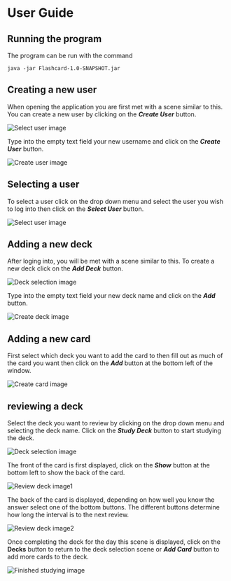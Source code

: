# User Guide

## Running the program

The program can be run with the command


`java -jar Flashcard-1.0-SNAPSHOT.jar`


## Creating a new user

When opening the application you are first met with a scene similar to this. You can create a new user by clicking on the **_Create User_** button.

![Select user image](https://github.com/Alex-Elias/ot-harjoitustyo/blob/master/Images/UserSelectionScene.png)


Type into the empty text field your new username and click on the **_Create User_** button.


![Create user image](https://github.com/Alex-Elias/ot-harjoitustyo/blob/master/Images/CreateUserScene.png)

## Selecting a user

To select a user click on the drop down menu and select the user you wish to log into then click on the **_Select User_** button.


![Select user image](https://github.com/Alex-Elias/ot-harjoitustyo/blob/master/Images/UserSelectionScene.png)

## Adding a new deck
After loging into, you will be met with a scene similar to this. To create a new deck click on the **_Add Deck_** button.

![Deck selection image](https://github.com/Alex-Elias/ot-harjoitustyo/blob/master/Images/DeckScene.png)

Type into the empty text field your new deck name and click on the **_Add_** button.

![Create deck image](https://github.com/Alex-Elias/ot-harjoitustyo/blob/master/Images/CreateDeckScene.png)

## Adding a new card
First select which deck you want to add the card to then fill out as much of the card you want then click on the **_Add_** button at the bottom left of the window.

![Create card image](https://github.com/Alex-Elias/ot-harjoitustyo/blob/master/Images/CreateCardScene.png)

## reviewing a deck
Select the deck you want to review by clicking on the drop down menu and selecting the deck name. Click on the **_Study Deck_** button to start studying the deck.

![Deck selection image](https://github.com/Alex-Elias/ot-harjoitustyo/blob/master/Images/DeckScene.png)

The front of the card is first displayed, click on the **_Show_** button at the bottom left to show the back of the card.

![Review deck image1](https://github.com/Alex-Elias/ot-harjoitustyo/blob/master/Images/CardStudyingScene1.png)

The back of the card is displayed, depending on how well you know the answer select one of the bottom buttons. The different buttons determine how long the interval is to the next review.

![Review deck image2](https://github.com/Alex-Elias/ot-harjoitustyo/blob/master/Images/CardStudyingScene2.png)

Once completing the deck for the day this scene is displayed, click on the **Decks** button to return to the deck selection scene or **_Add Card_** button to add more cards to the deck.

![Finished studying image](https://github.com/Alex-Elias/ot-harjoitustyo/blob/master/Images/FinishedStudyingScene.png)
